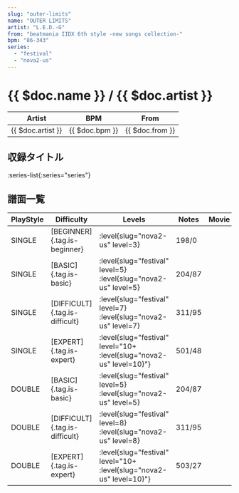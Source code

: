 ```yaml
---
slug: "outer-limits"
name: "OUTER LIMITS"
artist: "L.E.D.-G"
from: "beatmania IIDX 6th style -new songs collection-"
bpm: "86-343"
series:
  - "festival"
  - "nova2-us"
---
```


# {{ $doc.name }} / {{ $doc.artist }}

|Artist|BPM|From|
|------|---|----|
|{{ $doc.artist }}|{{ $doc.bpm }}|{{ $doc.from }}|

## 収録タイトル

:series-list{:series="series"}

## 譜面一覧

|PlayStyle|Difficulty|Levels|Notes|Movie|
|---------|----------|------|-----|-----|
|SINGLE|[BEGINNER]{.tag.is-beginner}|<div class="field is-grouped is-grouped-multiline">:level{slug="nova2-us" level=3}</div>|198/0||
|SINGLE|[BASIC]{.tag.is-basic}|<div class="field is-grouped is-grouped-multiline">:level{slug="festival" level=5} :level{slug="nova2-us" level=5}</div>|204/87||
|SINGLE|[DIFFICULT]{.tag.is-difficult}|<div class="field is-grouped is-grouped-multiline">:level{slug="festival" level=7} :level{slug="nova2-us" level=7}</div>|311/95||
|SINGLE|[EXPERT]{.tag.is-expert}|<div class="field is-grouped is-grouped-multiline">:level{slug="festival" level="10+ :level{slug="nova2-us" level=10}"}</div>|501/48||
|DOUBLE|[BASIC]{.tag.is-basic}|<div class="field is-grouped is-grouped-multiline">:level{slug="festival" level=5} :level{slug="nova2-us" level=5}</div>|204/87||
|DOUBLE|[DIFFICULT]{.tag.is-difficult}|<div class="field is-grouped is-grouped-multiline">:level{slug="festival" level=8} :level{slug="nova2-us" level=8}</div>|311/95||
|DOUBLE|[EXPERT]{.tag.is-expert}|<div class="field is-grouped is-grouped-multiline">:level{slug="festival" level="10+ :level{slug="nova2-us" level=10}"}</div>|503/27||
